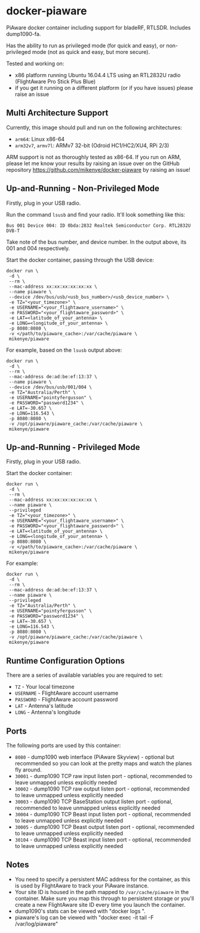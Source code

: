 # docker-piaware
PiAware docker container including support for bladeRF, RTLSDR. Includes dump1090-fa.

Has the ability to run as privileged mode (for quick and easy), or non-privileged mode (not as quick and easy, but more secure).

Tested and working on:
 * x86 platform running Ubuntu 16.04.4 LTS using an RTL2832U radio (FlightAware Pro Stick Plus Blue)
 * if you get it running on a different platform (or if you have issues) please raise an issue

## Multi Architecture Support
Currently, this image should pull and run on the following architectures:
 * ```arm64```: Linux x86-64
 * ```arm32v7```, ```armv7l```: ARMv7 32-bit (Odroid HC1/HC2/XU4, RPi 2/3)
 
ARM support is not as thoroughly tested as x86-64. If you run on ARM, please let me know your results by raising an issue over on the GitHub repository https://github.com/mikenye/docker-piaware by raising an issue!

## Up-and-Running - Non-Privileged Mode

Firstly, plug in your USB radio.

Run the command `lsusb` and find your radio. It'll look something like this:

```
Bus 001 Device 004: ID 0bda:2832 Realtek Semiconductor Corp. RTL2832U DVB-T
```

Take note of the bus number, and device number. In the output above, its 001 and 004 respectively.

Start the docker container, passing through the USB device:

```
docker run \
 -d \
 --rm \
 --mac-address xx:xx:xx:xx:xx:xx \
 --name piaware \
 --device /dev/bus/usb/<usb_bus_number>/<usb_device_number> \
 -e TZ="<your_timezone>" \
 -e USERNAME="<your_flightaware_username>" \
 -e PASSWORD="<your_flightaware_password>" \
 -e LAT=<latitude_of_your_antenna> \
 -e LONG=<longitude_of_your_antenna> \
 -p 8080:8080 \
 -v </path/to/piaware_cache>:/var/cache/piaware \
 mikenye/piaware
```

For example, based on the `lsusb` output above:

```
docker run \
 -d \
 --rm \
 --mac-address de:ad:be:ef:13:37 \
 --name piaware \
 --device /dev/bus/usb/001/004 \
 -e TZ="Australia/Perth" \
 -e USERNAME="pointyfergusson" \
 -e PASSWORD="password1234" \
 -e LAT=-30.657 \
 -e LONG=116.543 \
 -p 8080:8080 \
 -v /opt/piaware/piaware_cache:/var/cache/piaware \
 mikenye/piaware
```

## Up-and-Running - Privileged Mode

Firstly, plug in your USB radio.

Start the docker container:

```
docker run \
 -d \
 --rm \
 --mac-address xx:xx:xx:xx:xx:xx \
 --name piaware \
 --privileged
 -e TZ="<your_timezone>" \
 -e USERNAME="<your_flightaware_username>" \
 -e PASSWORD="<your_flightaware_password>" \
 -e LAT=<latitude_of_your_antenna> \
 -e LONG=<longitude_of_your_antenna> \
 -p 8080:8080 \
 -v </path/to/piaware_cache>:/var/cache/piaware \
 mikenye/piaware
```

For example:

```
docker run \
 -d \
 --rm \
 --mac-address de:ad:be:ef:13:37 \
 --name piaware \
 --privileged
 -e TZ="Australia/Perth" \
 -e USERNAME="pointyfergusson" \
 -e PASSWORD="password1234" \
 -e LAT=-30.657 \
 -e LONG=116.543 \
 -p 8080:8080 \
 -v /opt/piaware/piaware_cache:/var/cache/piaware \
 mikenye/piaware
```

## Runtime Configuration Options

There are a series of available variables you are required to set:

* `TZ` - Your local timezone
* `USERNAME` - FlightAware account username
* `PASSWORD` - FlightAware account password
* `LAT` - Antenna's latitude
* `LONG` - Antenna's longitude


## Ports

The following ports are used by this container:

* `8080` - dump1090 web interface (PiAware Skyview) - optional but recommended so you can look at the pretty maps and watch the planes fly around.
* `30001` - dump1090 TCP raw input listen port - optional, recommended to leave unmapped unless explicitly needed
* `30002` - dump1090 TCP raw output listen port - optional, recommended to leave unmapped unless explicitly needed
* `30003` - dump1090 TCP BaseStation output listen port - optional, recommended to leave unmapped unless explicitly needed
* `30004` - dump1090 TCP Beast input listen port - optional, recommended to leave unmapped unless explicitly needed
* `30005` - dump1090 TCP Beast output listen port - optional, recommended to leave unmapped unless explicitly needed
* `30104` - dump1090 TCP Beast input listen port - optional, recommended to leave unmapped unless explicitly needed


## Notes

* You need to specify a persistent MAC address for the container, as this is used by FlightAware to track your PiAware instance.
* Your site ID is housed in the path mapped to `/var/cache/piaware` in the container. Make sure you map this through to persistent storage or you'll create a new FlightAware site ID every time you launch the container.
* dump1090's stats can be viewed with "docker logs <container>".
* piaware's log can be viewed with "docker exec -it <container> tail -F /var/log/piaware"
